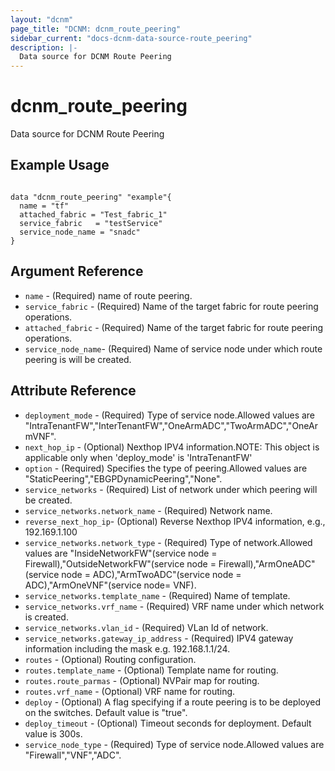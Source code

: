 ```yaml
---
layout: "dcnm"
page_title: "DCNM: dcnm_route_peering"
sidebar_current: "docs-dcnm-data-source-route_peering"
description: |-
  Data source for DCNM Route Peering
---
```


# dcnm_route_peering #
Data source for DCNM Route Peering

## Example Usage ##

```hcl

data "dcnm_route_peering" "example"{
  name = "tf"
  attached_fabric = "Test_fabric_1"
  service_fabric   = "testService"
  service_node_name = "snadc"
}

```


## Argument Reference ##

* `name` - (Required) name of route peering.
* `service_fabric` - (Required) Name of the target fabric for route peering operations.
* `attached_fabric` - (Required) Name of the target fabric for route peering operations.
* `service_node_name`- (Required) Name of service node under which route peering is will be created.


## Attribute Reference

* `deployment_mode` - (Required) Type of service node.Allowed values are "IntraTenantFW","InterTenantFW","OneArmADC","TwoArmADC","OneArmVNF".
* `next_hop_ip` - (Optional) Nexthop IPV4 information.NOTE: This object is applicable only when 'deploy_mode' is 'IntraTenantFW'
* `option` - (Required) Specifies the type of peering.Allowed values are "StaticPeering","EBGPDynamicPeering","None".
* `service_networks` - (Required) List of network under which peering will be created.
* `service_networks.network_name` - (Required) Network name.
* `reverse_next_hop_ip`- (Optional)  Reverse Nexthop IPV4 information, e.g., 192.169.1.100
* `service_networks.network_type` - (Required) Type of network.Allowed values are "InsideNetworkFW"(service node = Firewall),"OutsideNetworkFW"(service node = Firewall),"ArmOneADC"(service node = ADC),"ArmTwoADC"(service node = ADC),"ArmOneVNF"(service node= VNF).
* `service_networks.template_name` - (Required) Name of template.
* `service_networks.vrf_name` - (Required) VRF name under which network is created.
* `service_networks.vlan_id` - (Required) VLan Id of network.
* `service_networks.gateway_ip_address` - (Required) IPV4 gateway information including the mask e.g. 192.168.1.1/24.
* `routes` - (Optional) Routing configuration.
* `routes.template_name` - (Optional) Template name for routing.
* `routes.route_parmas` - (Optional) NVPair map for routing.
* `routes.vrf_name` - (Optional) VRF name for routing.
* `deploy` - (Optional) A flag specifying if a route peering is to be deployed on the switches. Default value is "true".
* `deploy_timeout` - (Optional) Timeout seconds for deployment. Default value is 300s.
* `service_node_type` - (Required) Type of service node.Allowed values are "Firewall","VNF","ADC".